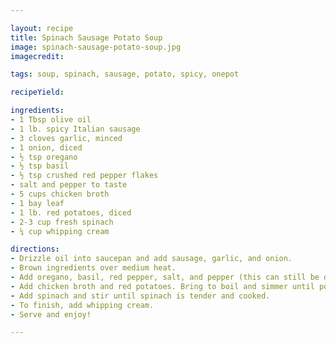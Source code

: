 ```yaml
---

layout: recipe
title: Spinach Sausage Potato Soup
image: spinach-sausage-potato-soup.jpg
imagecredit:

tags: soup, spinach, sausage, potato, spicy, onepot

recipeYield: 

ingredients: 
- 1 Tbsp olive oil
- 1 lb. spicy Italian sausage
- 3 cloves garlic, minced
- 1 onion, diced
- ½ tsp oregano
- ½ tsp basil
- ½ tsp crushed red pepper flakes
- salt and pepper to taste
- 5 cups chicken broth
- 1 bay leaf
- 1 lb. red potatoes, diced
- 2-3 cup fresh spinach
- ¼ cup whipping cream

directions:
- Drizzle oil into saucepan and add sausage, garlic, and onion.
- Brown ingredients over medium heat.
- Add oregano, basil, red pepper, salt, and pepper (this can still be done while the meat is browning).
- Add chicken broth and red potatoes. Bring to boil and simmer until potatoes are softened.
- Add spinach and stir until spinach is tender and cooked.
- To finish, add whipping cream.
- Serve and enjoy!

---
```

